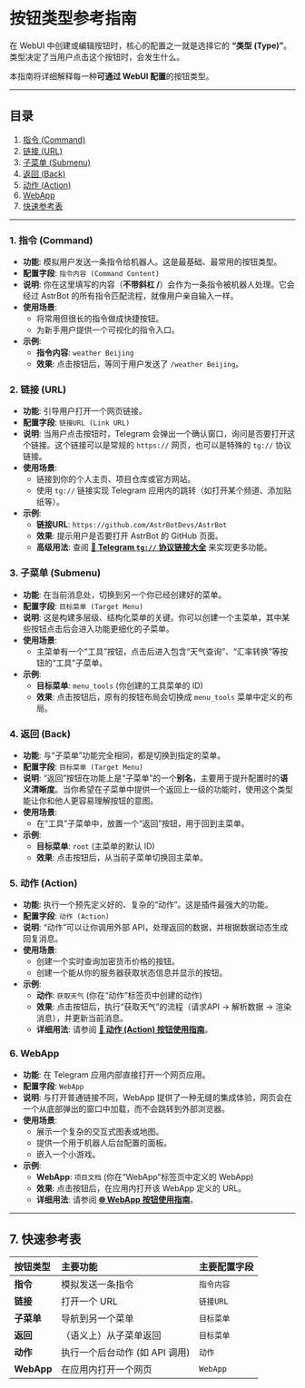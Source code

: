 
# 按钮类型参考指南

在 WebUI 中创建或编辑按钮时，核心的配置之一就是选择它的 **“类型 (Type)”**。类型决定了当用户点击这个按钮时，会发生什么。

本指南将详细解释每一种**可通过 WebUI 配置**的按钮类型。

---

## 目录

1.  [指令 (Command)](#1-指令-command)
2.  [链接 (URL)](#2-链接-url)
3.  [子菜单 (Submenu)](#3-子菜单-submenu)
4.  [返回 (Back)](#4-返回-back)
5.  [动作 (Action)](#5-动作-action)
6.  [WebApp](#6-webapp)
7.  [快速参考表](#7-快速参考表)

---

### 1. 指令 (Command)

*   **功能**: 模拟用户发送一条指令给机器人。这是最基础、最常用的按钮类型。
*   **配置字段**: `指令内容 (Command Content)`
*   **说明**: 你在这里填写的内容（**不带斜杠 /**）会作为一条指令被机器人处理。它会经过 AstrBot 的所有指令匹配流程，就像用户亲自输入一样。
*   **使用场景**:
    *   将常用但很长的指令做成快捷按钮。
    *   为新手用户提供一个可视化的指令入口。
*   **示例**:
    *   **指令内容**: `weather Beijing`
    *   **效果**: 点击按钮后，等同于用户发送了 `/weather Beijing`。

### 2. 链接 (URL)

*   **功能**: 引导用户打开一个网页链接。
*   **配置字段**: `链接URL (Link URL)`
*   **说明**: 当用户点击按钮时，Telegram 会弹出一个确认窗口，询问是否要打开这个链接。这个链接可以是常规的 `https://` 网页，也可以是特殊的 `tg://` 协议链接。
*   **使用场景**:
    *   链接到你的个人主页、项目仓库或官方网站。
    *   使用 `tg://` 链接实现 Telegram 应用内的跳转（如打开某个频道、添加贴纸等）。
*   **示例**:
    *   **链接URL**: `https://github.com/AstrBotDevs/AstrBot`
    *   **效果**: 提示用户是否要打开 AstrBot 的 GitHub 页面。
    *   **高级用法**: 查阅 **[🔗 Telegram `tg://` 协议链接大全](./tg_links.md)** 来实现更多功能。

### 3. 子菜单 (Submenu)

*   **功能**: 在当前消息处，切换到另一个你已经创建好的菜单。
*   **配置字段**: `目标菜单 (Target Menu)`
*   **说明**: 这是构建多层级、结构化菜单的关键。你可以创建一个主菜单，其中某些按钮点击后会进入功能更细化的子菜单。
*   **使用场景**:
    *   主菜单有一个“工具”按钮，点击后进入包含“天气查询”、“汇率转换”等按钮的“工具”子菜单。
*   **示例**:
    *   **目标菜单**: `menu_tools` (你创建的工具菜单的 ID)
    *   **效果**: 点击按钮后，原有的按钮布局会切换成 `menu_tools` 菜单中定义的布局。

### 4. 返回 (Back)

*   **功能**: 与“子菜单”功能完全相同，都是切换到指定的菜单。
*   **配置字段**: `目标菜单 (Target Menu)`
*   **说明**: “返回”按钮在功能上是“子菜单”的一个**别名**，主要用于提升配置时的**语义清晰度**。当你希望在子菜单中提供一个返回上一级的功能时，使用这个类型能让你和他人更容易理解按钮的意图。
*   **使用场景**:
    *   在“工具”子菜单中，放置一个“返回”按钮，用于回到主菜单。
*   **示例**:
    *   **目标菜单**: `root` (主菜单的默认 ID)
    *   **效果**: 点击按钮后，从当前子菜单切换回主菜单。

### 5. 动作 (Action)

*   **功能**: 执行一个预先定义好的、复杂的“动作”。这是插件最强大的功能。
*   **配置字段**: `动作 (Action)`
*   **说明**: “动作”可以让你调用外部 API，处理返回的数据，并根据数据动态生成回复消息。
*   **使用场景**:
    *   创建一个实时查询加密货币价格的按钮。
    *   创建一个能从你的服务器获取状态信息并显示的按钮。
*   **示例**:
    *   **动作**: `获取天气` (你在“动作”标签页中创建的动作)
    *   **效果**: 点击按钮后，执行“获取天气”的流程（请求API -> 解析数据 -> 渲染消息），并更新当前消息。
    *   **详细用法**: 请参阅 **[📄 动作 (Action) 按钮使用指南](./action_buttons.md)**。

### 6. WebApp

*   **功能**: 在 Telegram 应用内部直接打开一个网页应用。
*   **配置字段**: `WebApp`
*   **说明**: 与打开普通链接不同，WebApp 提供了一种无缝的集成体验，网页会在一个从底部弹出的窗口中加载，而不会跳转到外部浏览器。
*   **使用场景**:
    *   展示一个复杂的交互式图表或地图。
    *   提供一个用于机器人后台配置的面板。
    *   嵌入一个小游戏。
*   **示例**:
    *   **WebApp**: `项目文档` (你在“WebApp”标签页中定义的 WebApp)
    *   **效果**: 点击按钮后，在应用内打开该 WebApp 定义的 URL。
    *   **详细用法**: 请参阅 **[🌐 WebApp 按钮使用指南](./webapp_buttons.md)**。

---

## 7. 快速参考表

| 按钮类型 | 主要功能 | 主要配置字段 |
| :--- | :--- | :--- |
| **指令** | 模拟发送一条指令 | `指令内容` |
| **链接** | 打开一个 URL | `链接URL` |
| **子菜单** | 导航到另一个菜单 | `目标菜单` |
| **返回** | （语义上）从子菜单返回 | `目标菜单` |
| **动作** | 执行一个后台动作 (如 API 调用) | `动作` |
| **WebApp** | 在应用内打开一个网页 | `WebApp` |
